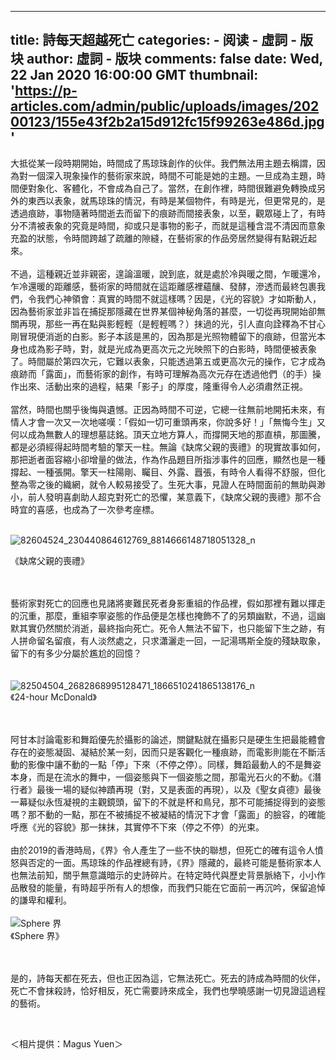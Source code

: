 
---
title: 詩每天超越死亡
categories: 
    - 阅读
    - 虛詞 - 版块
author: 虛詞 - 版块
comments: false
date: Wed, 22 Jan 2020 16:00:00 GMT
thumbnail: 'https://p-articles.com/admin/public/uploads/images/20200123/155e43f2b2a15d912fc15f99263e486d.jpg'
---

<div>   
<p>大抵從某一段時期開始，時間成了馬琼珠創作的伙伴。我們無法用主題去稱謂，因為對一個深入現象操作的藝術家來說，時間不可能是她的主題。一旦成為主題，時間便對象化、客體化，不會成為自己了。當然，在創作裡，時間很難避免轉換成另外的東西以表象，就馬琼珠的情況，有時是某個物件，有時是光，但更常見的，是透過痕跡，事物隨著時間逝去而留下的痕跡而間接表象，以至，觀眾碰上了，有時分不清被表象的究竟是時間，抑或只是事物的影子，而就是這種含混不清因而意象充盈的狀態，令時間跨越了疏離的隙縫，在藝術家的作品旁居然變得有點親近起來。<br><br>不過，這種親近並非親密，遑論溫暖，說到底，就是處於冷與暖之間，乍暖還冷，乍冷還暖的距離感，藝術家的時間就在這距離感裡蘊釀、發酵，滲透而最終包裹我們，令我們心神領會：真實的時間不就這樣嗎？因是，《光的容貌》才如斯動人，因為藝術家並非旨在捕捉那隱藏在世界某個神秘角落的甚麼，一切從再現開始卻無關再現，那些一再在點與影輕輕（是輕輕嗎？）抹過的光，引人直向詮釋為不甘心剛冒現便消逝的白影。影子本該是黑的，因為那是光照物體留下的痕跡，但當光本身也成為影子時，對，就是光成為更高次元之光映照下的白影時，時間便被表象了。時間屬於第四次元，它難以表象，只能透過第五或更高次元的操作，它才成為痕跡而「露面」，而藝術家的創作，有時可理解為高次元存在透過他們（的手）操作出來、活動出來的過程，結果「影子」的厚度，隆重得令人必須肅然正視。<br><br>當然，時間也關乎後悔與遺憾。正因為時間不可逆，它總一往無前地開拓未來，有情人才會一次又一次地嗟嘆：「假如一切可重頭再來，你說多好！」「無悔今生」又何以成為無數人的理想墓誌銘。頂天立地方算人，而撐開天地的那直槓，那圖騰，都是必須經得起時間考驗的擎天一柱。無論《缺席父親的喪禮》的現實故事如何，那把逝者面容縮小卻增量的做法，作為作品題目所指涉事件的回應，顯然也是一種撐起、一種張開。擎天一柱陽剛、矚目、外露、囂張，有時令人看得不舒服，但化整為零之後的織網，就令人較易接受了。生死大事，見證人在時間面前的無助與渺小，前人發明喜劇助人超克對死亡的恐懼，某意義下，《缺席父親的喪禮》那不合時宜的喜感，也成為了一次參考座標。<br><br></p><p><img src="https://p-articles.com/admin/public/uploads/images/20200123/155e43f2b2a15d912fc15f99263e486d.jpg" alt="82604524_230440864612769_8814666148718051328_n" style="max-width:100%;" class referrerpolicy="no-referrer"><br></p><p>《缺席父親的喪禮》</p><p><br><br>藝術家對死亡的回應也見諸將麥難民死者身影重組的作品裡，假如那裡有難以揮走的沉重，那麼，重組李寧姿態的作品便是怎樣也掩飾不了的另類幽默，不過，這幽默其實仍然關於消逝，最終指向死亡。死令人無法不留下，也只能留下生之跡，有人拼命留名留痕，有人淡然處之，只求瀟灑走一回，一記湯瑪斯全旋的殘缺取象，留下的有多少分屬於尷尬的回憶？<br><br><br><img src="https://p-articles.com/admin/public/uploads/images/20200123/25e0f3b14276dae6918f2a14b5ce0453.jpg" alt="82504504_2682868995128471_1866510241865138176_n" style="max-width:100%;" referrerpolicy="no-referrer"><br>《24-hour McDonald》<br><br><br></p><p>阿甘本討論電影和舞蹈優先於攝影的論述，關鍵點就在攝影只是硬生生把最能體會存在的姿態凝固、凝結於某一刻，因而只是客觀化一種痕跡，而電影則能在不斷活動的影像中讓不動的一點「停」下來（不停之停）。同樣，舞蹈最動人的不是舞姿本身，而是在流水的舞中，一個姿態與下一個姿態之間，那電光石火的不動。《潛行者》最後一場的疑似神蹟再現（對，又是表面的再現），以及《聖女貞德》最後一幕疑似永恆凝視的主觀鏡頭，留下的不就是杯和鳥兒，那不可能捕捉得到的姿態嗎？那不動的一點，那在不被捕捉不被凝結的情況下才會「露面」的臉容，的確能呼應《光的容貌》那一抹抹，其實停不下來（停之不停）的光束。<br><br>由於2019的香港時局，《界》令人產生了一些不快的聯想，但死亡的確有這令人憤怒與否定的一面。馬琼珠的作品裡總有詩，《界》隱藏的，最終可能是藝術家本人也無法前知，關乎無意識暗示的史詩碎片。在特定時代與歷史背景脈絡下，小小作品散發的能量，有時超乎所有人的想像，而我們只能在它面前一再沉吟，保留追悼的謙卑和權利。<br><br><img src="https://p-articles.com/admin/public/uploads/images/20200123/90ed3a68c1e315aa2eaabce1b08e0e0e.jpg" alt="Sphere 界" style="max-width:100%;" class referrerpolicy="no-referrer"><br>《Sphere 界》<br><br><br></p><p>是的，詩每天都在死去，但也正因為這，它無法死亡。死去的詩成為時間的伙伴，死亡不會抹殺詩，恰好相反，死亡需要詩來成全，我們也學曉感謝一切見證這過程的藝術。</p><p><br></p><p>＜相片提供：Magus Yuen＞</p>  
</div>
            